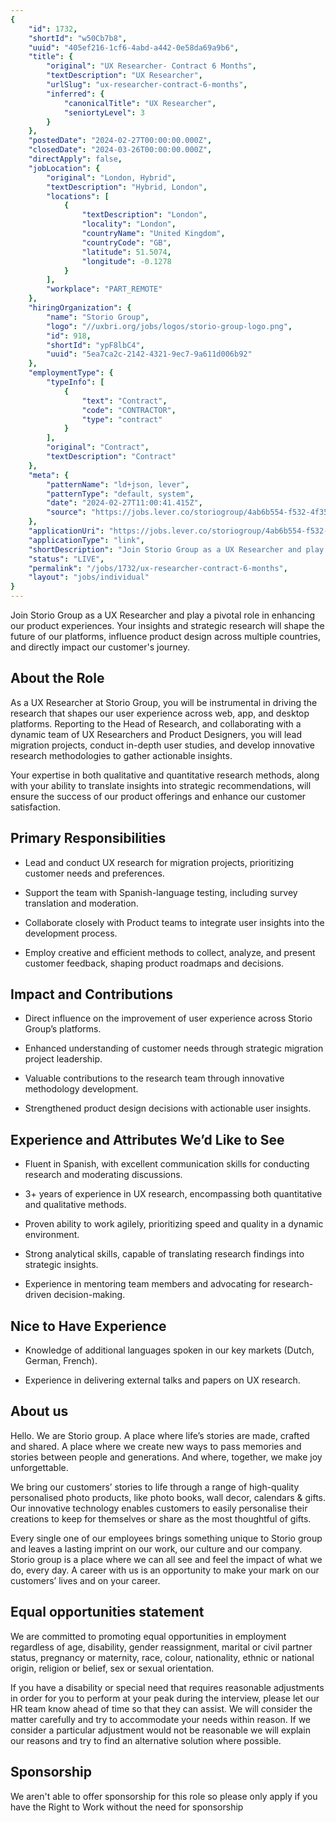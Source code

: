 ```yaml
---
{
	"id": 1732,
	"shortId": "w50Cb7b8",
	"uuid": "405ef216-1cf6-4abd-a442-0e58da69a9b6",
	"title": {
		"original": "UX Researcher- Contract 6 Months",
		"textDescription": "UX Researcher",
		"urlSlug": "ux-researcher-contract-6-months",
		"inferred": {
			"canonicalTitle": "UX Researcher",
			"seniortyLevel": 3
		}
	},
	"postedDate": "2024-02-27T00:00:00.000Z",
	"closedDate": "2024-03-26T00:00:00.000Z",
	"directApply": false,
	"jobLocation": {
		"original": "London, Hybrid",
		"textDescription": "Hybrid, London",
		"locations": [
			{
				"textDescription": "London",
				"locality": "London",
				"countryName": "United Kingdom",
				"countryCode": "GB",
				"latitude": 51.5074,
				"longitude": -0.1278
			}
		],
		"workplace": "PART_REMOTE"
	},
	"hiringOrganization": {
		"name": "Storio Group",
		"logo": "//uxbri.org/jobs/logos/storio-group-logo.png",
		"id": 918,
		"shortId": "ypF8lbC4",
		"uuid": "5ea7ca2c-2142-4321-9ec7-9a611d006b92"
	},
	"employmentType": {
		"typeInfo": [
			{
				"text": "Contract",
				"code": "CONTRACTOR",
				"type": "contract"
			}
		],
		"original": "Contract",
		"textDescription": "Contract"
	},
	"meta": {
		"patternName": "ld+json, lever",
		"patternType": "default, system",
		"date": "2024-02-27T11:00:41.415Z",
		"source": "https://jobs.lever.co/storiogroup/4ab6b554-f532-4f35-9de6-c36ed65bfcba"
	},
	"applicationUri": "https://jobs.lever.co/storiogroup/4ab6b554-f532-4f35-9de6-c36ed65bfcba/apply",
	"applicationType": "link",
	"shortDescription": "Join Storio Group as a UX Researcher and play a pivotal role in enhancing our product experiences. Your insights and strategic research will shape the future of our platforms, influence product",
	"status": "LIVE",
	"permalink": "/jobs/1732/ux-researcher-contract-6-months",
	"layout": "jobs/individual"
}
---
```

<p>Join Storio Group as a UX Researcher and play a pivotal role in enhancing our product experiences. Your insights and strategic research will shape the future of our platforms, influence product design across multiple countries, and directly impact our customer's journey.</p><h2>About the Role</h2><p>As a UX Researcher at Storio Group, you will be instrumental in driving the research that shapes our user experience across web, app, and desktop platforms. Reporting to the Head of Research, and collaborating with a dynamic team of UX Researchers and Product Designers, you will lead migration projects, conduct in-depth user studies, and develop innovative research methodologies to gather actionable insights.</p><p>Your expertise in both qualitative and quantitative research methods, along with your ability to translate insights into strategic recommendations, will ensure the success of our product offerings and enhance our customer satisfaction.</p><h2>Primary Responsibilities</h2><ul><li><p>Lead and conduct UX research for migration projects, prioritizing customer needs and preferences.</p></li><li><p>Support the team with Spanish-language testing, including survey translation and moderation.</p></li><li><p>Collaborate closely with Product teams to integrate user insights into the development process.</p></li><li><p>Employ creative and efficient methods to collect, analyze, and present customer feedback, shaping product roadmaps and decisions.</p></li></ul><h2>Impact and Contributions</h2><ul><li><p>Direct influence on the improvement of user experience across Storio Group’s platforms.</p></li><li><p>Enhanced understanding of customer needs through strategic migration project leadership.</p></li><li><p>Valuable contributions to the research team through innovative methodology development.</p></li><li><p>Strengthened product design decisions with actionable user insights.</p></li></ul><h2>Experience and Attributes We’d Like to See</h2><ul><li><p>Fluent in Spanish, with excellent communication skills for conducting research and moderating discussions.</p></li><li><p>3+ years of experience in UX research, encompassing both quantitative and qualitative methods.</p></li><li><p>Proven ability to work agilely, prioritizing speed and quality in a dynamic environment.</p></li><li><p>Strong analytical skills, capable of translating research findings into strategic insights.</p></li><li><p>Experience in mentoring team members and advocating for research-driven decision-making.</p></li></ul><h2>Nice to Have Experience</h2><ul><li><p>Knowledge of additional languages spoken in our key markets (Dutch, German, French).</p></li><li><p>Experience in delivering external talks and papers on UX research.</p></li></ul><h2>About us</h2><p>Hello. We are Storio group. A place where life’s stories are made, crafted and shared. A place where we create new ways to pass memories and stories between people and generations. And where, together, we make joy unforgettable.</p><p>We bring our customers’ stories to life through a range of high-quality personalised photo products, like photo books, wall decor, calendars &amp; gifts. Our innovative technology enables customers to easily personalise their creations to keep for themselves or share as the most thoughtful of gifts.</p><p>Every single one of our employees brings something unique to Storio group and leaves a lasting imprint on our work, our culture and our company. Storio group is a place where we can all see and feel the impact of what we do, every day. A career with us is an opportunity to make your mark on our customers’ lives and on your career.</p><h2>Equal opportunities statement</h2><p>We are committed to promoting equal opportunities in employment regardless of age, disability, gender reassignment, marital or civil partner status, pregnancy or maternity, race, colour, nationality, ethnic or national origin, religion or belief, sex or sexual orientation.</p><p>If you have a disability or special need that requires reasonable adjustments in order for you to perform at your peak during the interview, please let our HR team know ahead of time so that they can assist. We will consider the matter carefully and try to accommodate your needs within reason. If we consider a particular adjustment would not be reasonable we will explain our reasons and try to find an alternative solution where possible.</p><h2>Sponsorship</h2><p>We aren't able to offer sponsorship for this role so please only apply if you have the Right to Work without the need for sponsorship</p>
